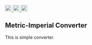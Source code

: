 
<a href="https://url-shortener-loku.herokuapp.com/">
  <img src="https://img.shields.io/badge/Online_at_Heroku-430098?logo=heroku"  height="22">
</a>  

<a href="https://nodejs.org/">
  <img src="https://img.shields.io/badge/Node.js-v12.18.4-grey?logo=Node.js&labelColor=339933&logoColor=white"  height="22">
</a> 

<a href="https://www.npmjs.com/package/express-handlebars">
  <img src="https://img.shields.io/badge/HandleBars-v5.1.0-grey?logo=npm&labelColor=f0772b&logoColor=white"  height="22">
</a> <br />

## Metric-Imperial Converter
This is simple converter.
